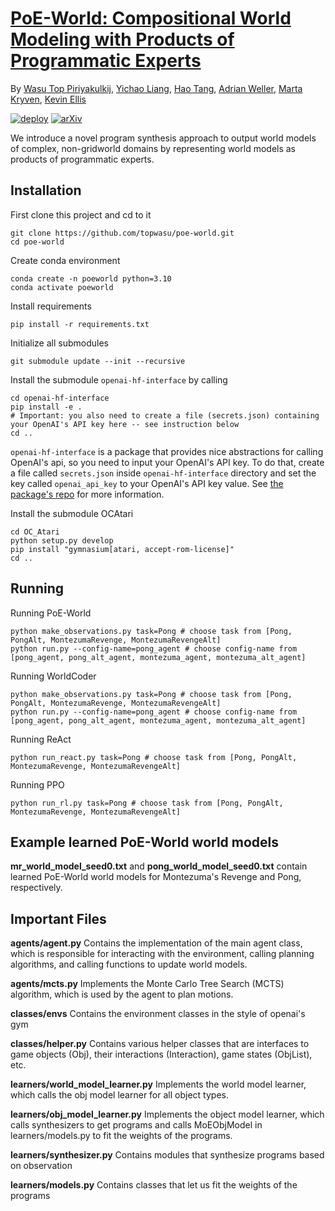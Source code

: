 # [PoE-World: Compositional World Modeling with Products of Programmatic Experts](https://arxiv.org/abs/2505.10819)

By [Wasu Top Piriyakulkij](https://www.cs.cornell.edu/~wp237/), [Yichao Liang](https://yichao-liang.github.io/), [Hao Tang](https://haotang1995.github.io/), [Adrian Weller](https://mlg.eng.cam.ac.uk/adrian/), [Marta Kryven](https://marta-kryven.github.io/), [Kevin Ellis](https://www.cs.cornell.edu/~ellisk/)

[![deploy](https://img.shields.io/badge/Project_Page%20%20-8A2BE2)](https://topwasu.github.io/poe-world) [![arXiv](https://img.shields.io/badge/arXiv-2401.02739-red.svg)](https://arxiv.org/abs/2505.10819)


We introduce a novel program synthesis approach to output world models of complex, non-gridworld domains by representing world models as products of programmatic experts.

## Installation

First clone this project and cd to it 
```
git clone https://github.com/topwasu/poe-world.git
cd poe-world
```

Create conda environment 
```
conda create -n poeworld python=3.10
conda activate poeworld
```

Install requirements 
```
pip install -r requirements.txt
```

Initialize all submodules 
```
git submodule update --init --recursive
```

Install the submodule `openai-hf-interface` by calling 
```
cd openai-hf-interface
pip install -e .
# Important: you also need to create a file (secrets.json) containing your OpenAI's API key here -- see instruction below
cd ..
```
`openai-hf-interface` is a package that provides nice abstractions for calling OpenAI's api, so you need to input your OpenAI's API key. To do that, create a file called `secrets.json` inside `openai-hf-interface` directory and set the key called `openai_api_key` to your OpenAI's API key value. See [the package's repo](https://github.com/topwasu/openai-hf-interface) for more information.

Install the submodule OCAtari
```
cd OC_Atari
python setup.py develop 
pip install "gymnasium[atari, accept-rom-license]"
cd ..
```

## Running

Running PoE-World
```
python make_observations.py task=Pong # choose task from [Pong, PongAlt, MontezumaRevenge, MontezumaRevengeAlt]
python run.py --config-name=pong_agent # choose config-name from [pong_agent, pong_alt_agent, montezuma_agent, montezuma_alt_agent]
```

Running WorldCoder
```
python make_observations.py task=Pong # choose task from [Pong, PongAlt, MontezumaRevenge, MontezumaRevengeAlt]
python run.py --config-name=pong_agent # choose config-name from [pong_agent, pong_alt_agent, montezuma_agent, montezuma_alt_agent]
```

Running ReAct
```
python run_react.py task=Pong # choose task from [Pong, PongAlt, MontezumaRevenge, MontezumaRevengeAlt]
```

Running PPO
```
python run_rl.py task=Pong # choose task from [Pong, PongAlt, MontezumaRevenge, MontezumaRevengeAlt]
```

## Example learned PoE-World world models

**mr_world_model_seed0.txt** and **pong_world_model_seed0.txt** contain learned PoE-World world models for Montezuma's Revenge and Pong, respectively.

## Important Files

**agents/agent.py**
Contains the implementation of the main agent class, which is responsible for interacting with the environment, calling planning algorithms, and calling functions to update world models.

**agents/mcts.py**
Implements the Monte Carlo Tree Search (MCTS) algorithm, which is used by the agent to plan motions.

**classes/envs**
Contains the environment classes in the style of openai's gym

**classes/helper.py**
Contains various helper classes that are interfaces to game objects (Obj), their interactions (Interaction), game states (ObjList), etc.

**learners/world_model_learner.py**
Implements the world model learner, which calls the obj model learner for all object types.

**learners/obj_model_learner.py**
Implements the object model learner, which calls synthesizers to get programs and calls MoEObjModel in learners/models.py to fit the weights of the programs.

**learners/synthesizer.py**
Contains modules that synthesize programs based on observation

**learners/models.py**
Contains classes that let us fit the weights of the programs